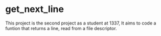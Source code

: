 # get_next_line

This project is the second project as a student at 1337, It aims to code a funtion that returns a line, read from a file descriptor.
